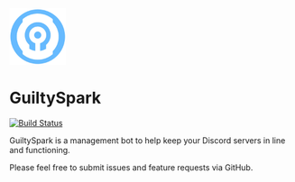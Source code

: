 <img src="guiltyspark.png" width=100/>

# GuiltySpark
[![Build Status](https://travis-ci.org/ShaneMalachow/GuiltySpark.svg?branch=master)](https://travis-ci.org/ShaneMalachow/GuiltySpark)


GuiltySpark is a management bot to help keep your Discord servers in line and functioning.

Please feel free to submit issues and feature requests via GitHub.